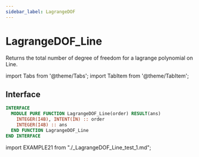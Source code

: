 ```yaml
---
sidebar_label: LagrangeDOF
---
```


# LagrangeDOF_Line

Returns the total number of degree of freedom for a lagrange polynomial on Line.

import Tabs from '@theme/Tabs';
import TabItem from '@theme/TabItem';

## Interface

<Tabs>
<TabItem value="interface" label="܀ Interface" default>

```fortran
INTERFACE
  MODULE PURE FUNCTION LagrangeDOF_Line(order) RESULT(ans)
    INTEGER(I4B), INTENT(IN) :: order
    INTEGER(I4B) :: ans
  END FUNCTION LagrangeDOF_Line
END INTERFACE
```

</TabItem>

<TabItem value="example" label="️܀ See example">

import EXAMPLE21 from "./_LagrangeDOF_Line_test_1.md";

<EXAMPLE21 />

</TabItem>

<TabItem value="close" label="↢ ">

</TabItem>
</Tabs>
